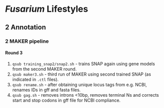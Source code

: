 # *Fusarium* Lifestyles

## 2 Annotation
### 2 MAKER pipeline
#### Round 3

1. `qsub training_snap2/snap2.sh` - trains SNAP again using gene models from the second MAKER round.
2. `qsub maker3.sh` - third run of MAKER using second trained SNAP (as indicated in `.ctl` files).
3. `qsub rename.sh` - after obtaining unique locus tags from e.g. NCBI, renames IDs in gff and fasta files.
4. `qsub gag.sh` - removes introns <10bp, removes terminal Ns and corrects start and stop codons in gff file for NCBI compliance.
